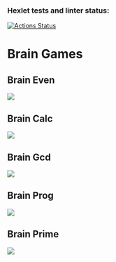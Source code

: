### Hexlet tests and linter status:
[![Actions Status](https://github.com/ebm911/frontend-project-44/actions/workflows/hexlet-check.yml/badge.svg)](https://github.com/ebm911/frontend-project-44/actions)
# Brain Games
## Brain Even

<a href="https://asciinema.org/a/I7AmBhqNfy5DWDamJoNtWaFBp" target="_blank"><img src="https://asciinema.org/a/I7AmBhqNfy5DWDamJoNtWaFBp.svg" /></a>

## Brain Calc
<a href="https://asciinema.org/a/I7AmBhqNfy5DWDamJoNtWaFBp" target="_blank"><img src="https://asciinema.org/a/I7AmBhqNfy5DWDamJoNtWaFBp.svg" /></a>

## Brain Gcd
<a href="https://asciinema.org/a/WGXYsqNVjJsBm8qXaPJqW0bVh" target="_blank"><img src="https://asciinema.org/a/WGXYsqNVjJsBm8qXaPJqW0bVh.svg" /></a>

## Brain Prog
<a href="https://asciinema.org/a/8rfK0CfrwxSL8Nc4LtUU56E3V" target="_blank"><img src="https://asciinema.org/a/8rfK0CfrwxSL8Nc4LtUU56E3V.svg" /></a> 

## Brain Prime
<a href="https://asciinema.org/a/Mxj6Iu80rpagrhht2pUwWAzLl" target="_blank"><img src="https://asciinema.org/a/Mxj6Iu80rpagrhht2pUwWAzLl.svg" /></a> 

